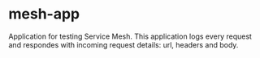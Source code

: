 # mesh-app
Application for testing Service Mesh. This application logs every request and respondes with incoming request details: url, headers and body. 

